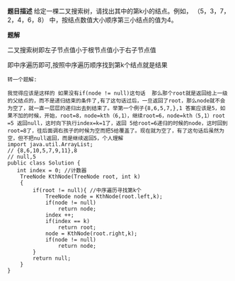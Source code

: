 **题目描述**
给定一棵二叉搜索树，请找出其中的第k小的结点。例如， （5，3，7，2，4，6，8）    中，按结点数值大小顺序第三小结点的值为4。

**题解**

二叉搜索树即左子节点值小于根节点值小于右子节点值

即中序遍历即可,按照中序遍历顺序找到第k个结点就是结果



```
转一个题解:

我觉得应该是这样的 如果没有if(node != null)这句话  那么那个root就是返回给上一级的父结点的，而不是递归结束的条件了,有了这句话过后，一旦返回了root，那么node就不会为空了，就一直一层层的递归出去到结束了。举第一个例子{8,6,5,7,},1 答案应该是5，如果不加的时候，开始，root=8，node=kth（6,1），继续root=6，node=kth（5,1）root =5 返回null，这时向下执行index=k=1了，返回 5给root=6递归的时候的node，这时回到root=8了，往后面调右孩子的时候为空而把5给覆盖了。现在就为空了，有了这句话后虽然为空，但不把null返回，而是继续返回5，个人理解
import java.util.ArrayList;
// {8,6,10,5,7,9,11},8
// null,5
public class Solution {
   int index = 0; //计数器
    TreeNode KthNode(TreeNode root, int k)
    {
        if(root != null){ //中序遍历寻找第k个
            TreeNode node = KthNode(root.left,k);
            if(node != null)
                return node;
            index ++;
            if(index == k)
                return root;
            node = KthNode(root.right,k);
            if(node != null)
                return node;
        }
        return null;
    }
}

```
